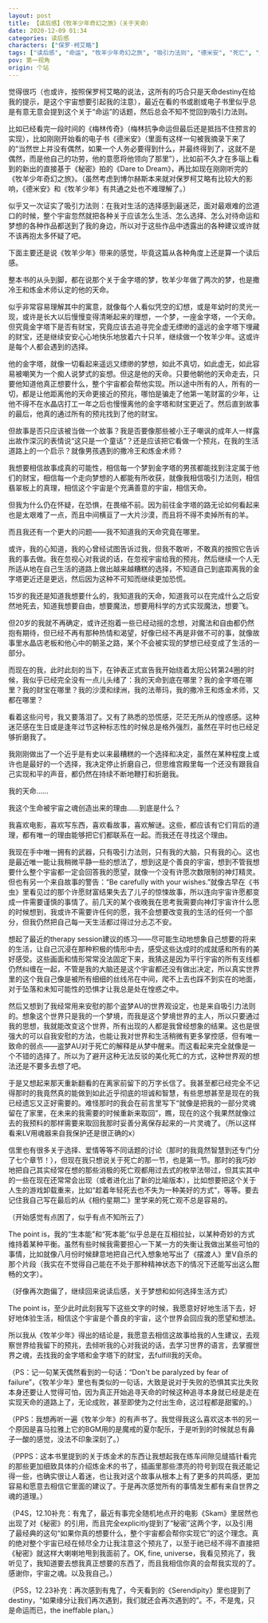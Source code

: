 ```yaml
---
layout: post
title: 【读后感】《牧羊少年奇幻之旅》（关于天命）
date: 2020-12-09 01:34
categories: 读后感
characters: ["保罗·柯艾略"]
tags: ["读后感", "命运", "牧羊少年奇幻之旅", "吸引力法则", "德米安", "死亡", "选择"]
pov: 第一视角
origin: 个站
---
```


觉得很巧（也或许，按照保罗柯艾略的说法，这所有的巧合只是天命destiny在给我的提示，是这个宇宙想要引起我的注意），最近在看的书或剧或电子书里似乎总是有意无意会提到这个关于“命运”的话题，然后总会不知不觉回到吸引力法则。

比如已经看完一段时间的《梅林传奇》（梅林抗争命运但最后还是抵挡不住预言的实现），比如刚刚开始看的电子书《德米安》（里面有这样一句被我摘录下来了的“当然世上并没有偶然，如果一个人务必要得到什么，并最终得到了，这就不是偶然，而是他自己的功劳，他的意愿将他领向了那里”），比如前不久才在多瑙上看到的新出的直接基于《秘密》拍的《Dare to Dream》，再比如现在刚刚听完的《牧羊少年奇幻之旅》。（虽然考虑到博尔赫斯本来就对保罗柯艾略有比较大的影响，《德米安》和《牧羊少年》有共通之处也不难理解了。）

似乎又一次证实了吸引力法则：在我对生活的选择感到最迷茫，面对最艰难的岔道口的时候，整个宇宙忽然就把各种关于应该怎么生活、怎么选择、怎么对待命运和梦想的各种作品都送到了我的身边，所以对于这些作品中透露出的各种建议或许就不该再抱太多怀疑了吧。

下面主要还是说《牧羊少年》带来的感觉，毕竟这篇从各种角度上还是算一个读后感。

整本书的从头到脚，都在说那个关于金字塔的梦，牧羊少年做了两次的梦，也是撒冷王和炼金术师认定的他的天命。

似乎非常容易理解其中的寓意，就像每个人看似凭空的幻想，或是年幼时的灵光一现，或许是长大以后慢慢变得清晰起来的理想，一个梦，一座金字塔，一个天命。但究竟金字塔下是否有财宝，究竟应该去追寻完全虚无缥缈的遥远的金字塔下埋藏的财宝，还是继续安安心心地快乐地放着六十只羊，继续做一个牧羊少年。这或许是每个人都会遇到的选择。

他的金字塔，就像一切看起来遥远又缥缈的梦想，如此不真切，如此虚无，如此容易被嘲笑为一个痴人说梦式的妄想。但这是他的天命。只要他朝他的天命走去，只要他知道他真正想要什么，整个宇宙都会帮他实现。所以途中所有的人，所有的一切，都是让他距离他的天命更接近的预兆，哪怕是骗走了他第一笔财富的少年，让他不得不在水晶店打工一年之后也慢慢离他的金字塔和财宝更近了。然后直到故事的最后，他真的通过所有的预兆找到了他的财宝。

但故事是否只应该被当做一个故事？我是否要像那些被小王子嘲讽的成年人一样露出故作深沉的表情说“这只是一个童话”？还是应该把它看做一个预兆，在我的生活道路上的一个启示？就像男孩遇到的撒冷王和炼金术师？

我想要相信故事成真的可能性，相信每一个梦到金字塔的男孩都能找到注定属于他们的财宝，相信每一个走向梦想的人都能有所收获，就像我相信吸引力法则，相信翡翠板上的真理，相信这个宇宙是个充满善意的宇宙，相信天命。

但我为什么仍在怀疑，在恐惧，在畏缩不前。因为前往金字塔的路无论如何看起来也是太艰难了一点，而且中间横亘了一大片沙漠，而且将不得不卖掉所有的羊。

而且我还有一个更大的问题——我不知道我的天命究竟在哪里。

或许，我的心知道，我的心曾经试图告诉过我，但我不敢听，不敢真的按照它告诉我的事去做。我在忽视心对我说的话，在忽视宇宙给我的预兆，然后继续一个人无所适从地在自己生活的道路上做出越来越糟糕的选择，不知道自己到底距离我的金字塔更近还是更远，然后因为这种不可知而继续更加恐慌。

15岁的我还是知道我想要什么的，我知道我的天命，知道我可以在完成什么之后安然地死去，知道我想要自由，想要魔法，想要用科学的方式实现魔法，想要飞。

但20岁的我就不再确定，或许还抱着一些已经动摇的念想，对魔法和自由都仍然抱有期待，但已经不再有那种热情和渴望，好像已经不再是非做不可的事，就像故事里水晶店老板和他心中的朝圣之路，某个不会被实现的梦想已经变成了生活的一部分。

而现在的我，此时此刻的当下，在钟表正式宣告我开始绕着太阳公转第24圈的时候，我似乎已经完全没有一点儿头绪了：我的天命到底在哪里？我的金字塔在哪里？我的财宝在哪里？我的沙漠和绿洲，我的法蒂玛，我的撒冷王和炼金术师，又都在哪里？

看着这些问号，我又要落泪了。又有了熟悉的恐慌感，茫茫无所从的惶惑感。这种迷茫感在生日或是逢年过节这种标志性的时候总是格外强烈，虽然在平时也已经足够折磨我了。

我刚刚做出了一个近乎是有史以来最糟糕的一个选择和决定，虽然在某种程度上或许也是最好的一个选择，我决定停止折磨自己，但思维宫殿里每一个还没有跟我自己实现和平的声音，都仍然在持续不断地鞭打和折磨我。

我的天命……

我这个生命被宇宙之魂创造出来的理由……到底是什么？

我喜欢电影，喜欢写东西，喜欢看故事，喜欢解谜。这些，都应该有它们背后的道理，都有唯一的理由能够把它们都联系在一起。而我还在寻找这个理由。

我现在手中唯一拥有的武器，只有吸引力法则，只有我的大脑，只有我的心。这也是最近唯一能让我稍微平静一些的想法了，想到这是个善良的宇宙，想到不管我想要什么整个宇宙都一定会回答我的愿望，就像一个没有许愿次数限制的神灯精灵。但也有另一个来自故事的警告：“Be carefully with your wishes.”就像古早在《书虫》里看见过的那个许愿财富结果失去了儿子的惊悚故事，所以连向宇宙许愿都变成一件需要谨慎的事情了。前几天的某个夜晚我在思考我需要向神灯宇宙许什么愿的时候想到，我或许不需要许任何的愿，我不会想要改变我的生活的任何一个部分，但我仍然把自己每一天生活都过得过分忐忑不安。

想起了最近的therapy session建议的练习——尽可能生动地想象自己想要的将来的生活，让自己沉浸在那种积极的情形中去，感受这些达成时的成就感和所有的美好感受。这些画面和情形常常没法固定下来，我猜这是因为平行宇宙的所有支线都仍然纠缠在一起，不管是我的大脑还是这个宇宙都还没有做出决定，所以真实世界里的这个我自己像是被所有细细的丝线吊在中间，爬不上去也踩不到实在的地面，对于坠落和未知可能性的恐惧才让我总是处在惶惑之中。

然后又想到了我经常用来安慰的那个盗梦AU的世界观设定，也是来自吸引力法则的。想象这个世界只是我的一个梦境，而我是这个梦境世界的主人，所以只要通过我的思想，我就能改变这个世界，所有出现的人都是我曾经想象的结果。这也是很强大的可以自我安慰的方法，也能让我对世界和生活稍微有更多掌控感，但有唯一致命的弱点——盗梦AU对于死亡的解释是从梦中醒来。而这看起来完全就像是一个不错的选择了。所以为了避开这种无法反驳的美化死亡的方式，这种世界观的想法还是不要多去想了吧。

于是又想起来那天重新翻看的在离家前留下的万字长信了。我甚至都已经完全不记得那时的我竟然真的能做到如此近乎彻底的坦诚和智慧，有些思想甚至是现在的我已经遗忘又正好需要的。难怪那时的我会在前言里写下“就像是把我的一部分灵魂留在了家里，在未来的我需要的时候重新来取回”，瞧，现在的这个我果然就像过去的我预料的那样需要来取回我那时妥善分离保存起来的一片灵魂了。（所以这样看来LV用魂器来自我保护还是很正确的x）

信里也有很多关于选择、爱情等等不同话题的讨论（那时的我竟然智慧到还专门分了七个章节！），但现在我只想说关于死亡的那一节，也是第一节。那时的我巧妙地把自己其实经常在想的那些消极的死亡观都用过去式的枚举法带过，但其实其中的一些在现在还常常会出现（或者进化出了新的比喻版本），比如想要把这个关于人生的游戏卸载重来，比如“趁着年轻死去也不失为一种美好的方式”，等等。要去记住我自己写在最后的从《相约星期二》里学来的死亡观不总是容易的。

（开始感觉有点困了，似乎有点不知所云了）

The point is，我的“生本能”和“死本能”似乎总是在互相拉扯，以某种奇妙的方式维持着某种平衡。虽然有些时候我需要担心一下某一方的失衡让我做出某些可怕的事情，比如就像八月份时候肆意地把自己代入想象地写出了《摆渡人》里V自杀的那个片段（我实在不觉得自己能在不处于那种精神状态下的情况下还能写出这么酣畅的文字）。

（好像再次跑偏了，继续回来说读后感，关于梦想和如何选择生活方式）

The point is，至少此时此刻我写下这些文字的时候，我愿意好好地生活下去，好好地体验生活，相信这个宇宙是个善良的宇宙，这个世界会回应我的愿望和想法。

所以我从《牧羊少年》得出的结论是，我愿意去相信这故事给我的人生建议，去观察世界给我留下的预兆，去倾听我的心对我说的话，去学习世界的语言，去掌握世界之魂，去找我的金字塔和金字塔下的财宝，去fulfill我的天命。

（PS：记一句某天偶然看到的一句话：“Don't be paralyzed by fear of failure”，《牧羊少年》里也有类似的一句话，大致是说对于失败的恐惧其实比失败本身还要让人觉得可怕，因为真正开始追寻天命的时候这种追寻本身就已经是走在实现天命的道路上了，无论成败，甚至即使为之付出生命，这过程都是甜蜜的。）

（PPS：我想再听一遍《牧羊少年》的有声书了。我觉得我这么喜欢这本书的另一个原因是喜马拉雅上它的BGM用的是魔戒的夏尔配乐，于是听到的时候就总有鼻子一酸的感觉，没法不印象深刻了。）

（PPPS：这本书里提到的关于炼金术的东西让我想起我在练车间隙见缝插针看完的那些更加细致具体的介绍炼金术的书了，插画里那些漂亮的符号到现在我还能记得一些，也确实很让人着迷，也让我对这个故事从根本上有了更多的共鸣感，更加容易和愿意去相信它里面的建议了。于是再次感觉所有的事情发生都有来自世界之魂的道理。）

（P4S，12.10补充：有鬼了，最近有事完全随机地点开的电影《Skam》里居然也出现了对《秘密》的引用，而且完全explicitly提到了“秘密”这两个字，以及引用了最经典的这句“如果你真的想要什么，整个宇宙都会帮你实现它”的这个理念。真的绝对整个宇宙已经在倾尽全力让我注意这个预兆了，以至于祂已经不得不直接把《秘密》就这样大喇喇地甩到我面前了。OK, fine, universe，我看见预兆了，我听见了，我知道要去想我真正想要的东西了，而且我相信你真的会帮我实现的了。感谢你，宇宙之魂。以及我自己。）

（P5S，12.23补充：再次感到有鬼了，今天看到的《Serendipity》里也提到了destiny，“如果缘分让我们再次遇到，我们就还会再次遇到的”。不，不是鬼，只是命运而已，the ineffable plan。）
